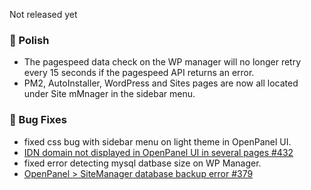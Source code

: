 Not released yet

### 💅 Polish
- The pagespeed data check on the WP manager will no longer retry every 15 seconds if the pagespeed API returns an error.
- PM2, AutoInstaller, WordPress and Sites pages are now all located under Site mMnager in the sidebar menu.

### 🐛 Bug Fixes
- fixed css bug with sidebar menu on light theme in OpenPanel UI.
- [IDN domain not displayed in OpenPanel UI in several pages #432](https://github.com/stefanpejcic/OpenPanel/issues/432)
- fixed error detecting mysql datbase size on WP Manager.
- [OpenPanel > SiteManager database backup error #379](https://github.com/stefanpejcic/OpenPanel/issues/379)
